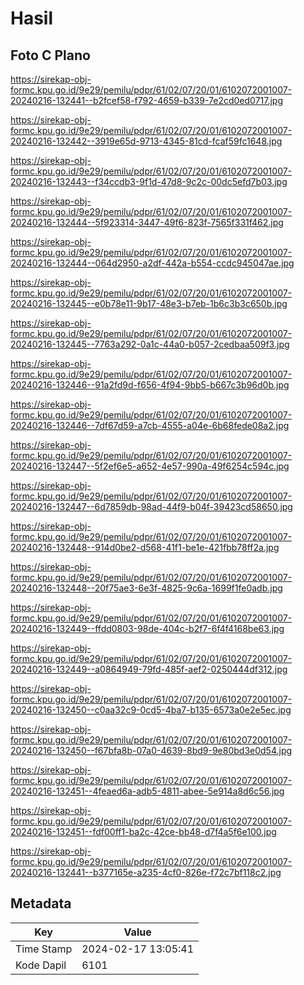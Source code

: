 # Hasil

## Foto C Plano

https://sirekap-obj-formc.kpu.go.id/9e29/pemilu/pdpr/61/02/07/20/01/6102072001007-20240216-132441--b2fcef58-f792-4659-b339-7e2cd0ed0717.jpg

https://sirekap-obj-formc.kpu.go.id/9e29/pemilu/pdpr/61/02/07/20/01/6102072001007-20240216-132442--3919e65d-9713-4345-81cd-fcaf59fc1648.jpg

https://sirekap-obj-formc.kpu.go.id/9e29/pemilu/pdpr/61/02/07/20/01/6102072001007-20240216-132443--f34ccdb3-9f1d-47d8-9c2c-00dc5efd7b03.jpg

https://sirekap-obj-formc.kpu.go.id/9e29/pemilu/pdpr/61/02/07/20/01/6102072001007-20240216-132444--5f923314-3447-49f6-823f-7565f331f462.jpg

https://sirekap-obj-formc.kpu.go.id/9e29/pemilu/pdpr/61/02/07/20/01/6102072001007-20240216-132444--064d2950-a2df-442a-b554-ccdc945047ae.jpg

https://sirekap-obj-formc.kpu.go.id/9e29/pemilu/pdpr/61/02/07/20/01/6102072001007-20240216-132445--e0b78e11-9b17-48e3-b7eb-1b6c3b3c650b.jpg

https://sirekap-obj-formc.kpu.go.id/9e29/pemilu/pdpr/61/02/07/20/01/6102072001007-20240216-132445--7763a292-0a1c-44a0-b057-2cedbaa509f3.jpg

https://sirekap-obj-formc.kpu.go.id/9e29/pemilu/pdpr/61/02/07/20/01/6102072001007-20240216-132446--91a2fd9d-f656-4f94-9bb5-b667c3b96d0b.jpg

https://sirekap-obj-formc.kpu.go.id/9e29/pemilu/pdpr/61/02/07/20/01/6102072001007-20240216-132446--7df67d59-a7cb-4555-a04e-6b68fede08a2.jpg

https://sirekap-obj-formc.kpu.go.id/9e29/pemilu/pdpr/61/02/07/20/01/6102072001007-20240216-132447--5f2ef6e5-a652-4e57-990a-49f6254c594c.jpg

https://sirekap-obj-formc.kpu.go.id/9e29/pemilu/pdpr/61/02/07/20/01/6102072001007-20240216-132447--6d7859db-98ad-44f9-b04f-39423cd58650.jpg

https://sirekap-obj-formc.kpu.go.id/9e29/pemilu/pdpr/61/02/07/20/01/6102072001007-20240216-132448--914d0be2-d568-41f1-be1e-421fbb78ff2a.jpg

https://sirekap-obj-formc.kpu.go.id/9e29/pemilu/pdpr/61/02/07/20/01/6102072001007-20240216-132448--20f75ae3-6e3f-4825-9c6a-1699f1fe0adb.jpg

https://sirekap-obj-formc.kpu.go.id/9e29/pemilu/pdpr/61/02/07/20/01/6102072001007-20240216-132449--ffdd0803-98de-404c-b2f7-6f4f4168be63.jpg

https://sirekap-obj-formc.kpu.go.id/9e29/pemilu/pdpr/61/02/07/20/01/6102072001007-20240216-132449--a0864949-79fd-485f-aef2-0250444df312.jpg

https://sirekap-obj-formc.kpu.go.id/9e29/pemilu/pdpr/61/02/07/20/01/6102072001007-20240216-132450--c0aa32c9-0cd5-4ba7-b135-6573a0e2e5ec.jpg

https://sirekap-obj-formc.kpu.go.id/9e29/pemilu/pdpr/61/02/07/20/01/6102072001007-20240216-132450--f67bfa8b-07a0-4639-8bd9-9e80bd3e0d54.jpg

https://sirekap-obj-formc.kpu.go.id/9e29/pemilu/pdpr/61/02/07/20/01/6102072001007-20240216-132451--4feaed6a-adb5-4811-abee-5e914a8d6c56.jpg

https://sirekap-obj-formc.kpu.go.id/9e29/pemilu/pdpr/61/02/07/20/01/6102072001007-20240216-132451--fdf00ff1-ba2c-42ce-bb48-d7f4a5f6e100.jpg

https://sirekap-obj-formc.kpu.go.id/9e29/pemilu/pdpr/61/02/07/20/01/6102072001007-20240216-132441--b377165e-a235-4cf0-826e-f72c7bf118c2.jpg


## Metadata

| Key        | Value               |
| ---------- | ------------------- |
| Time Stamp | 2024-02-17 13:05:41 |
| Kode Dapil | 6101                |



